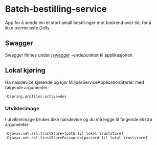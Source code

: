 # Batch-bestilling-service
App for å sende inn et stort antall bestillinger mot backend over tid, for å ikke overbelaste Dolly

## Swagger
Swagger finnes under [/swagger](https://testnav-batch-bestilling-service.dev.intern.nav.no/swagger) -endepunktet til applikasjonen.

## Lokal kjøring
Ha naisdevice kjørende og kjør MiljoerServiceApplicationStarter med følgende argumenter:
```
-Dspring.profiles.active=dev
```

### Utviklerimage
I utviklerimage brukes ikke naisdevice og du må legge til følgende ekstra argumenter:
```
-Djavax.net.ssl.trustStore=[path til lokal truststore]
-Djavax.net.ssl.trustStorePassword=[passord til lokal truststore]
```
